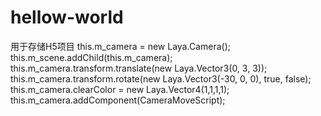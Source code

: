 # hellow-world
用于存储H5项目
 this.m_camera = new Laya.Camera();
      this.m_scene.addChild(this.m_camera);
      this.m_camera.transform.translate(new Laya.Vector3(0, 3, 3));
      this.m_camera.transform.rotate(new Laya.Vector3(-30, 0, 0), true, false);
      this.m_camera.clearColor = new Laya.Vector4(1,1,1,1);
      this.m_camera.addComponent(CameraMoveScript);
